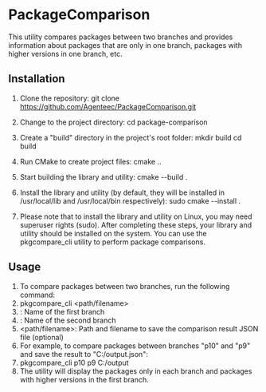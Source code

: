 # PackageComparison

This utility compares packages between two branches and provides information about packages that are only in one branch, packages with higher versions in one branch, etc.

## Installation

1. Clone the repository:
  git clone https://github.com/Agenteec/PackageComparison.git
2. Change to the project directory:
  cd package-comparison
3. Create a "build" directory in the project's root folder:
 mkdir build
 cd build
4. Run CMake to create project files:
cmake ..
5. Start building the library and utility:
cmake --build .
6. Install the library and utility (by default, they will be installed in /usr/local/lib and /usr/local/bin respectively):
sudo cmake --install .

7. Please note that to install the library and utility on Linux, you may need superuser rights (sudo).
After completing these steps, your library and utility should be installed on the system. You can use the pkgcompare_cli utility to perform package comparisons.

## Usage

1. To compare packages between two branches, run the following command:
2. pkgcompare_cli <branch1> <branch2> <path/filename>
3.    <branch1>: Name of the first branch
4.    <branch2>: Name of the second branch
5.    <path/filename>: Path and filename to save the comparison result JSON file (optional)
6. For example, to compare packages between branches "p10" and "p9" and save the result to "C:/output.json":
7. pkgcompare_cli p10 p9 C:/output
8. The utility will display the packages only in each branch and packages with higher versions in the first branch.
